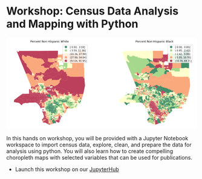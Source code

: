 # Workshop: Census Data Analysis and Mapping with Python

![census](censusgis.png)

In this hands on workshop, you will be provided with a Jupyter Notebook workspace to import census data, explore, clean, and prepare the data for analysis using python. You will also learn how to create compelling choropleth maps with selected variables that can be used for publications.

- Launch this workshop on our [JupyterHub](https://jupyter.idre.ucla.edu/hub/user-redirect/git-pull?repo=https%3A%2F%2Fgithub.com%2Fyohman%2Fworkshop-census&urlpath=tree%2Fworkshop-census%2F&branch=master)

